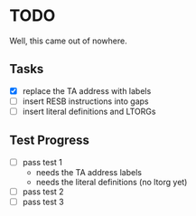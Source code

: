 # TODO
Well, this came out of nowhere.

## Tasks
- [x] replace the TA address with labels
- [ ] insert RESB instructions into gaps
- [ ] insert literal definitions and LTORGs

## Test Progress
- [ ] pass test 1
  - needs the TA address labels
  - needs the literal definitions (no ltorg yet)
- [ ] pass test 2
- [ ] pass test 3